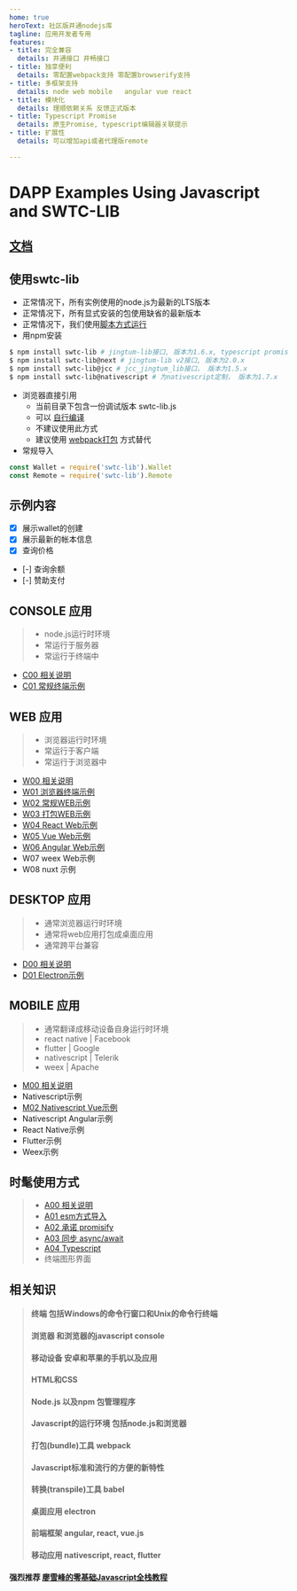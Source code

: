 ```yaml
---
home: true
heroText: 社区版井通nodejs库
tagline: 应用开发者专用
features:
- title: 完全兼容
  details: 井通接口 井畅接口
- title: 独享便利
  details: 零配置webpack支持 零配置browserify支持
- title: 多框架支持
  details: node web mobile   angular vue react
- title: 模块化
  details: 理顺依赖关系 反馈正式版本
- title: Typescript Promise
  details: 原生Promise, typescript编辑器关联提示
- title: 扩展性
  details: 可以增加api或者代理版remote

---
```



# DAPP Examples Using Javascript and SWTC-LIB

## [文档](doc)

## 使用swtc-lib

- 正常情况下，所有实例使用的node.js为最新的LTS版本
- 正常情况下，所有显式安装的包使用缺省的最新版本
- 正常情况下，我们使用[脚本方式运行](C00)
- 用npm安装
```bash
$ npm install swtc-lib # jingtum-lib接口, 版本为1.6.x, typescript promise
$ npm install swtc-lib@next # jingtum-lib v2接口, 版本为2.0.x
$ npm install swtc-lib@jcc # jcc_jingtum_lib接口， 版本为1.5.x
$ npm install swtc-lib@nativescript # 为nativescript定制， 版本为1.7.x
```
- 浏览器直接引用
  - 当前目录下包含一份调试版本 swtc-lib.js 
  - 可以 [自行编译](https://github.com/swtcca/swtc-lib#involving-swtc-lib)
  - 不建议使用此方式
  - 建议使用 [webpack打包](W03) 方式替代
- 常规导入
```javascript
const Wallet = require('swtc-lib').Wallet
const Remote = require('swtc-lib').Remote
```

## 示例内容

- [x] 展示wallet的创建
- [x] 展示最新的帐本信息
- [x] 查询价格
- [-] 查询余额
- [-] 赞助支付

## CONSOLE 应用

> - node.js运行时环境
> - 常运行于服务器
> - 常运行于终端中

- [C00 相关说明](C00)
- [C01 常规终端示例](C01)

## WEB 应用

> - 浏览器运行时环境
> - 常运行于客户端
> - 常运行于浏览器中

- [W00 相关说明](W00)
- [W01 浏览器终端示例](W01)
- [W02 常规WEB示例](W02)
- [W03 打包WEB示例](W03)
- [W04 React Web示例](W04)
- [W05 Vue Web示例](W05)
- [W06 Angular Web示例](W06)
- W07 weex Web示例
- W08 nuxt 示例

## DESKTOP 应用

> - 通常浏览器运行时环境
> - 通常将web应用打包成桌面应用
> - 通常跨平台兼容

- [D00 相关说明](D00)
- [D01 Electron示例](D01)

## MOBILE 应用

> - 通常翻译成移动设备自身运行时环境
> - react native | Facebook
> - flutter | Google
> - nativescript | Telerik
> - weex | Apache

- [M00 相关说明](M00)
- Nativescript示例
- [M02 Nativescript Vue示例](M02) 
- Nativescript Angular示例
- React Native示例
- Flutter示例
- Weex示例

## 时髦使用方式
> - [A00 相关说明](A00)
> - [A01 esm方式导入](A01)
> - [A02 承诺 promisify](A02)
> - [A03 同步 async/await](A03)
> - [A04 Typescript](A04)
> - 终端图形界面

## 相关知识

> #### 终端 包括Windows的命令行窗口和Unix的命令行终端
> #### 浏览器 和浏览器的javascript console
> #### 移动设备 安卓和苹果的手机以及应用
> #### HTML和CSS
> #### Node.js 以及npm 包管理程序
> #### Javascript的运行环境 包括node.js和浏览器
> #### 打包(bundle)工具 webpack
> #### Javascript标准和流行的方便的新特性
> #### 转换(transpile)工具 babel
> #### 桌面应用 electron
> #### 前端框架 angular, react, vue.js
> #### 移动应用 nativescript, react, flutter
#### 强烈推荐 [廖雪峰的零基础Javascript全栈教程](https://www.liaoxuefeng.com/wiki/001434446689867b27157e896e74d51a89c25cc8b43bdb3000)
